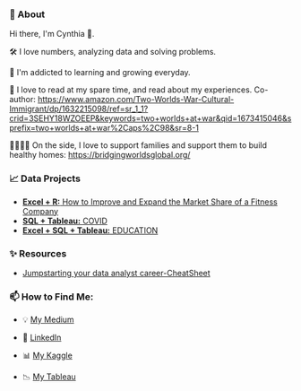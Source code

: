 ### :woman: About

Hi there, I'm Cynthia :wave:.

   :hammer_and_wrench: I love numbers, analyzing data and solving problems.
   
   :seedling: I'm addicted to learning and growing everyday.
   
   📖 I love to read at my spare time, and read about my experiences. Co-author: https://www.amazon.com/Two-Worlds-War-Cultural-Immigrant/dp/1632215098/ref=sr_1_1?crid=3SEHY18WZOEEP&keywords=two+worlds+at+war&qid=1673415046&sprefix=two+worlds+at+war%2Caps%2C98&sr=8-1
   
   :family_man_woman_girl_boy: On the side, I love to support families and support them to build healthy homes: https://bridgingworldsglobal.org/
   

### :chart_with_upwards_trend: Data Projects 
- [**Excel +  R:** How to Improve and Expand the Market Share of a Fitness Company](https://github.com/cynthiaadomportuphy/Google_Analytics_BellabeatFitness) 
- [**SQL + Tableau:** COVID](https://github.com/cynthiaadomportuphy/Google_Analytics_BellabeatFitness)
- [**Excel + SQL + Tableau:** EDUCATION](https://github.com/cynthiaadomportuphy/Google_Analytics_BellabeatFitness)


### :sparkles: Resources
- [Jumpstarting your data analyst career-CheatSheet](https://github.com/cynthiaadomportuphy/cynthiaadomportuphy)


### 📫 How to Find Me:

* :bulb: [My Medium](https://medium.com/@cynthiaadomportuphy)

* :dart: [LinkedIn](https://www.linkedin.com/in/adom-portuphy/)

* :bar_chart: [My Kaggle](https://www.kaggle.com/cynthiaadomportuphy)

* :chart_with_downwards_trend: [My Tableau](https://www.tableau.com/)



